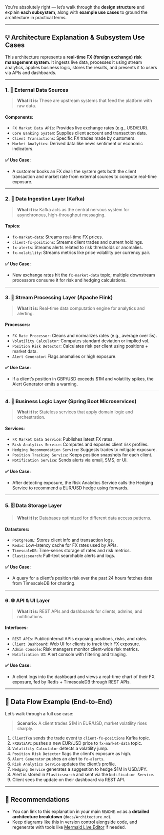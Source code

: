 You're absolutely right — let’s walk through the **design structure** and explain **each subsystem**, along with **example use cases** to ground the architecture in practical terms.

---

## 💡 **Architecture Explanation & Subsystem Use Cases**

This architecture represents a **real-time FX (foreign exchange) risk management system**. It ingests live data, processes it using stream analytics, applies business logic, stores the results, and presents it to users via APIs and dashboards.

---

### 1. **🔗 External Data Sources**

> **What it is:** These are upstream systems that feed the platform with raw data.

#### Components:

* `FX Market Data APIs`: Provides live exchange rates (e.g., USD/EUR).
* `Core Banking System`: Supplies client account and transaction data.
* `Client Transactions`: Specific FX trades made by customers.
* `Market Analytics`: Derived data like news sentiment or economic indicators.

#### ✅ Use Case:

* A customer books an FX deal; the system gets both the client transaction and market rate from external sources to compute real-time exposure.

---

### 2. **🚀 Data Ingestion Layer (Kafka)**

> **What it is:** Kafka acts as the central nervous system for asynchronous, high-throughput messaging.

#### Topics:

* `fx-market-data`: Streams real-time FX prices.
* `client-fx-positions`: Streams client trades and current holdings.
* `fx-alerts`: Streams alerts related to risk thresholds or anomalies.
* `fx-volatility`: Streams metrics like price volatility per currency pair.

#### ✅ Use Case:

* New exchange rates hit the `fx-market-data` topic; multiple downstream processors consume it for risk and hedging calculations.

---

### 3. **🧮 Stream Processing Layer (Apache Flink)**

> **What it is:** Real-time data computation engine for analytics and alerting.

#### Processors:

* `FX Rate Processor`: Cleans and normalizes rates (e.g., average over 5s).
* `Volatility Calculator`: Computes standard deviation or implied vol.
* `Position Risk Detector`: Calculates risk per client using positions + market data.
* `Alert Generator`: Flags anomalies or high exposure.

#### ✅ Use Case:

* If a client’s position in GBP/USD exceeds \$1M and volatility spikes, the Alert Generator emits a warning.

---

### 4. **🧠 Business Logic Layer (Spring Boot Microservices)**

> **What it is:** Stateless services that apply domain logic and orchestration.

#### Services:

* `FX Market Data Service`: Publishes latest FX rates.
* `Risk Analytics Service`: Computes and exposes client risk profiles.
* `Hedging Recommendation Service`: Suggests trades to mitigate exposure.
* `Position Tracking Service`: Keeps position snapshots for each client.
* `Notification Service`: Sends alerts via email, SMS, or UI.

#### ✅ Use Case:

* After detecting exposure, the Risk Analytics Service calls the Hedging Service to recommend a EUR/USD hedge using forwards.

---

### 5. **🗄 Data Storage Layer**

> **What it is:** Databases optimized for different data access patterns.

#### Datastores:

* `PostgreSQL`: Stores client info and transaction logs.
* `Redis`: Low-latency cache for FX rates used by APIs.
* `TimescaleDB`: Time-series storage of rates and risk metrics.
* `Elasticsearch`: Full-text searchable alerts and logs.

#### ✅ Use Case:

* A query for a client’s position risk over the past 24 hours fetches data from TimescaleDB for charting.

---

### 6. **🌐 API & UI Layer**

> **What it is:** REST APIs and dashboards for clients, admins, and notifications.

#### Interfaces:

* `REST APIs`: Public/internal APIs exposing positions, risks, and rates.
* `Client Dashboard`: Web UI for clients to track their FX exposure.
* `Admin Console`: Risk managers monitor client-wide risk metrics.
* `Notification UI`: Alert console with filtering and triaging.

#### ✅ Use Case:

* A client logs into the dashboard and views a real-time chart of their FX exposure, fed by Redis + TimescaleDB through REST APIs.

---

## 🔄 Data Flow Example (End-to-End)

Let’s walk through a full use case:

> **Scenario:** A client trades \$1M in EUR/USD, market volatility rises sharply.

1. `ClientTxn` sends the trade event to `client-fx-positions` Kafka topic.
2. `FXDataAPI` pushes a new EUR/USD price to `fx-market-data` topic.
3. `Volatility Calculator` detects a volatility jump.
4. `Position Risk Detector` flags the client’s exposure as high.
5. `Alert Generator` pushes an alert to `fx-alerts`.
6. `Risk Analytics Service` updates the client’s profile.
7. `Hedging Service` generates a suggestion to hedge \$1M in USD/JPY.
8. Alert is stored in `Elasticsearch` and sent via the `Notification Service`.
9. Client sees the update on their dashboard via REST API.

---

## 📎 Recommendations

* You can link to this explanation in your main `README.md` as a **detailed architecture breakdown** (`docs/Architecture.md`).
* Keep diagrams like this in version control alongside code, and regenerate with tools like [Mermaid Live Editor](https://mermaid.live) if needed.